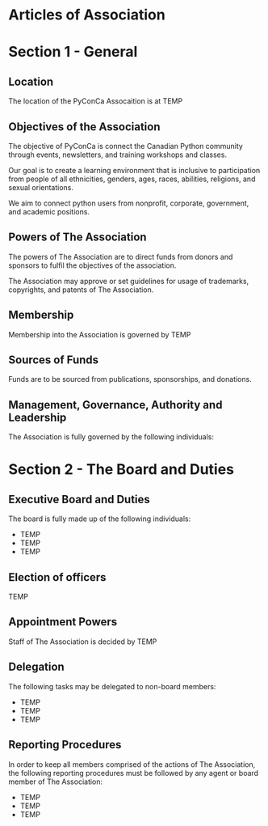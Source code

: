 Articles of Association
=======================

# Section 1 - General

## Location

The location of the PyConCa Assocaition is at TEMP

## Objectives of the Association

The objective of PyConCa is connect the Canadian Python community 
through events, newsletters, and training workshops and classes.

Our goal is to create a learning environment that is inclusive to 
participation from people of all ethnicities, genders, ages, races,
abilities, religions, and sexual orientations.

We aim to connect python users from nonprofit, corporate, government, 
and academic positions.

## Powers of The Association

The powers of The Association are to direct funds from donors and 
sponsors to fulfil the objectives of the association.

The Association may approve or set guidelines for usage of trademarks, 
copyrights, and patents of The Association.

## Membership

Membership into the Association is governed by TEMP

## Sources of Funds

Funds are to be sourced from publications, sponsorships, and donations.

## Management, Governance, Authority and Leadership

The Association is fully governed by the following individuals:

# Section 2 - The Board and Duties

## Executive Board and Duties

The board is fully made up of the following individuals:

 - TEMP
 - TEMP
 - TEMP

## Election of officers

TEMP

## Appointment Powers

Staff of The Association is decided by TEMP

## Delegation

The following tasks may be delegated to non-board members:

 - TEMP
 - TEMP
 - TEMP

## Reporting Procedures

In order to keep all members comprised of the actions of 
The Association, the following reporting procedures must be 
followed by any agent or board member of The Association:

 - TEMP
 - TEMP
 - TEMP
